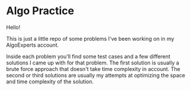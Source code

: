 # Algo Practice

Hello!

This is just a little repo of some problems I've been working on in my AlgoExperts account.

Inside each problem you'll find some test cases and a few different solutions I came up with for that problem. The first solution is usually a brute force approach that doesn't take time complexity in account. The second or third solutions are usually my attempts at optimizing the space and time complexity of the solution.
